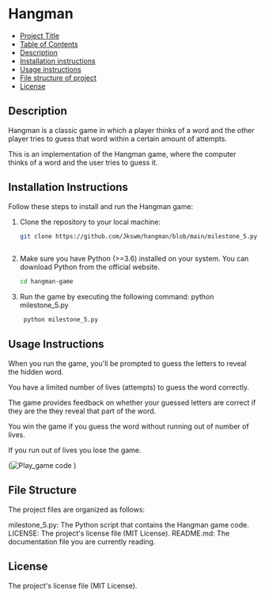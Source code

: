 # Hangman

- [Project Title](#project-title)
- [Table of Contents](#table-of-contents)
- [Description](#description)
- [Installation instructions](#installation-instructions)
- [Usage instructions](#usage-instructions)
- [File structure of project](#File-structure-of-project)
- [License](#license)

## Description 
Hangman is a classic game in which a player thinks of a word and the other player tries to guess that word within a certain amount of attempts.

This is an implementation of the Hangman game, where the computer thinks of a word and the user tries to guess it. 

## Installation Instructions

Follow these steps to install and run the Hangman game:

1. Clone the repository to your local machine:

   ```bash
   git clone https://github.com/Jkswm/hangman/blob/main/milestone_5.py
  

2. Make sure you have Python (>=3.6) installed on your system. You can download Python from the official website.
    ```bash
    cd hangman-game

4. Run the game by executing the following command: python milestone_5.py
   ```bash
    python milestone_5.py


## Usage Instructions
 

When you run the game, you'll be prompted to guess the letters to reveal the hidden word.

You have a limited number of lives (attempts) to guess the word correctly.

The game provides feedback on whether your guessed letters are correct if they are the they reveal that part of the word.

You win the game if you guess the word without running out of number of lives.

If you run out of lives you lose the game.

(![Play_game code](def%20(play_game).png)
)


## File Structure 
The project files are organized as follows:

milestone_5.py: The Python script that contains the Hangman game code.
LICENSE: The project's license file (MIT License).
README.md: The documentation file you are currently reading.

## License
The project's license file (MIT License).
